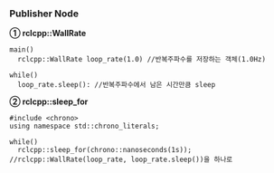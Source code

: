 ### Publisher Node
**① rclcpp::WallRate**
```
main()
  rclcpp::WallRate loop_rate(1.0) //반복주파수를 저장하는 객체(1.0Hz)

while()
  loop_rate.sleep(): //반복주파수에서 남은 시간만큼 sleep
```

**② rclcpp::sleep_for**
```
#include <chrono>
using namespace std::chrono_literals;

while()
  rclcpp::sleep_for(chrono::nanoseconds(1s)); //rclcpp::WallRate(loop_rate, loop_rate.sleep())을 하나로
```
